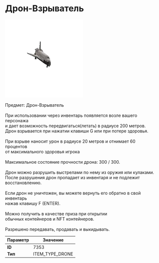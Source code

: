 # Дрон-Взрыватель

![Item Image](../img/7353.webp?raw=true)

Предмет: Дрон-Взрыватель<br><br>При использовании через инвентарь появляется возле вашего персонажа<br>и дает возможность передвигаться(летать) в радиусе 200 метров.<br>Дрон взрывается при нажатии клавиши G или при потере здоровья.<br><br>При взрыве наносит урон в радиусе 20 метров и отнимает 60 процентов<br>от максимального здоровья игрока<br><br>Максимальное состояние прочности дрона: 300 / 300.<br><br>Дрон можно разрушить выстрелами по нему из оружия или кулаками.<br>После разрушения дрон пропадает из инвентаря и не подлежит восстановлению.<br><br>Если дрон не уничтожен, вы можете вернуть его обратно в свой инвентарь<br>нажав клавишу F (ENTER).<br><br>Можно получить в качестве приза при открытии<br>обычных контейнеров и NFT контейнеров.<br><br>Разрешено передавать, продавать и выкидывать.


| Параметр | Значение |
|----------|----------|
| **ID** | 7353 |
| **Тип** | ITEM_TYPE_DRONE |

